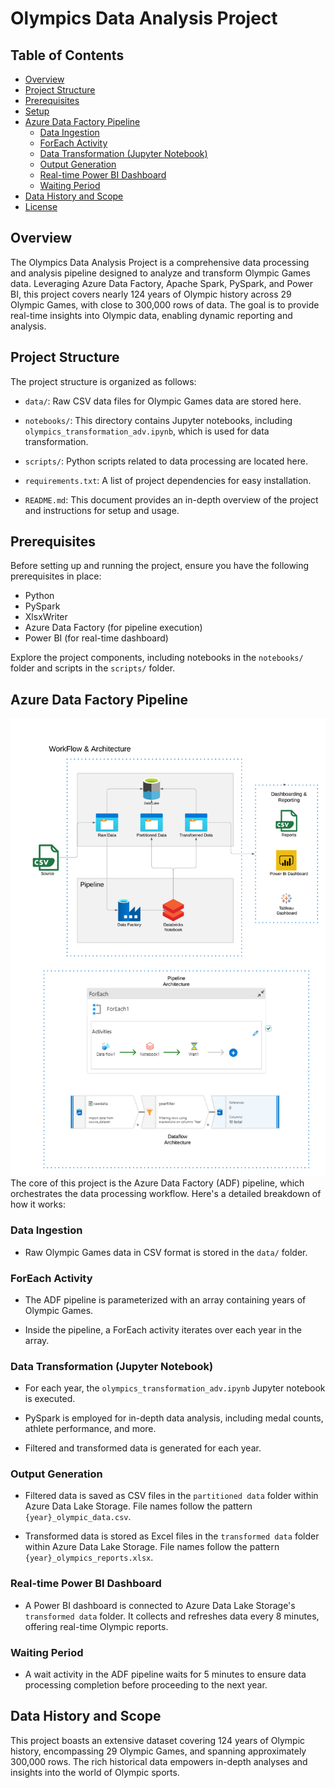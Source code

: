 # Olympics Data Analysis Project

## Table of Contents

- [Overview](#overview)
- [Project Structure](#project-structure)
- [Prerequisites](#prerequisites)
- [Setup](#setup)
- [Azure Data Factory Pipeline](#azure-data-factory-pipeline)
  - [Data Ingestion](#data-ingestion)
  - [ForEach Activity](#foreach-activity)
  - [Data Transformation (Jupyter Notebook)](#data-transformation-jupyter-notebook)
  - [Output Generation](#output-generation)
  - [Real-time Power BI Dashboard](#real-time-power-bi-dashboard)
  - [Waiting Period](#waiting-period)
- [Data History and Scope](#data-history-and-scope)
- [License](#license)

## Overview

The Olympics Data Analysis Project is a comprehensive data processing and analysis pipeline designed to analyze and transform Olympic Games data. Leveraging Azure Data Factory, Apache Spark, PySpark, and Power BI, this project covers nearly 124 years of Olympic history across 29 Olympic Games, with close to 300,000 rows of data. The goal is to provide real-time insights into Olympic data, enabling dynamic reporting and analysis.

## Project Structure

The project structure is organized as follows:

- `data/`: Raw CSV data files for Olympic Games data are stored here.

- `notebooks/`: This directory contains Jupyter notebooks, including `olympics_transformation_adv.ipynb`, which is used for data transformation.

- `scripts/`: Python scripts related to data processing are located here.

- `requirements.txt`: A list of project dependencies for easy installation.

- `README.md`: This document provides an in-depth overview of the project and instructions for setup and usage.

## Prerequisites

Before setting up and running the project, ensure you have the following prerequisites in place:

- Python
- PySpark
- XlsxWriter
- Azure Data Factory (for pipeline execution)
- Power BI (for real-time dashboard)

 Explore the project components, including notebooks in the `notebooks/` folder and scripts in the `scripts/` folder.

## Azure Data Factory Pipeline
![Architecture](architecture.png)
The core of this project is the Azure Data Factory (ADF) pipeline, which orchestrates the data processing workflow. Here's a detailed breakdown of how it works:

### Data Ingestion

- Raw Olympic Games data in CSV format is stored in the `data/` folder.

### ForEach Activity

- The ADF pipeline is parameterized with an array containing years of Olympic Games.

- Inside the pipeline, a ForEach activity iterates over each year in the array.

### Data Transformation (Jupyter Notebook)

- For each year, the `olympics_transformation_adv.ipynb` Jupyter notebook is executed.

- PySpark is employed for in-depth data analysis, including medal counts, athlete performance, and more.

- Filtered and transformed data is generated for each year.

### Output Generation

- Filtered data is saved as CSV files in the `partitioned data` folder within Azure Data Lake Storage. File names follow the pattern `{year}_olympic_data.csv`.

- Transformed data is stored as Excel files in the `transformed data` folder within Azure Data Lake Storage. File names follow the pattern `{year}_olympics_reports.xlsx`.

### Real-time Power BI Dashboard

- A Power BI dashboard is connected to Azure Data Lake Storage's `transformed data` folder. It collects and refreshes data every 8 minutes, offering real-time Olympic reports.

### Waiting Period

- A wait activity in the ADF pipeline waits for 5 minutes to ensure data processing completion before proceeding to the next year.

## Data History and Scope

This project boasts an extensive dataset covering 124 years of Olympic history, encompassing 29 Olympic Games, and spanning approximately 300,000 rows. The rich historical data empowers in-depth analyses and insights into the world of Olympic sports.

